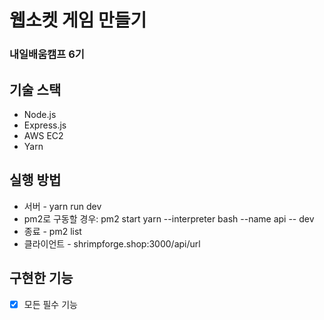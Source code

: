# 웹소켓 게임 만들기

### 내일배움캠프 6기

## 기술 스택

- Node.js
- Express.js
- AWS EC2
- Yarn

## 실행 방법

- 서버 - yarn run dev
- pm2로 구동할 경우: pm2 start yarn --interpreter bash --name api -- dev
- 종료 - pm2 list
- 클라이언트 - shrimpforge.shop:3000/api/url

## 구현한 기능

- [x] 모든 필수 기능
